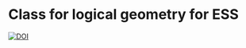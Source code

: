 # Class for logical geometry for ESS

[![DOI](https://zenodo.org/badge/110639550.svg)](https://zenodo.org/badge/latestdoi/110639550)

